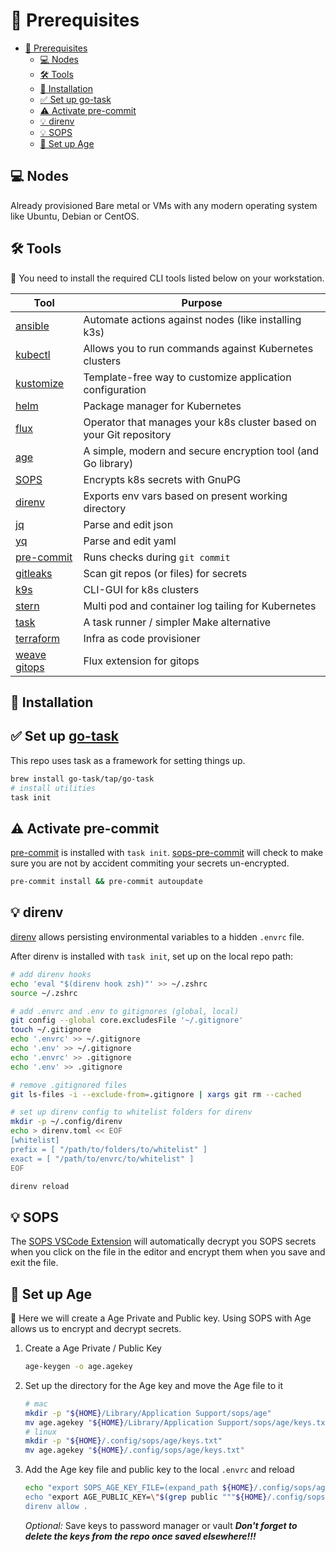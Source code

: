 # 📝 Prerequisites

- [📝 Prerequisites](#-prerequisites)
  - [💻 Nodes](#-nodes)
  - [🛠 Tools](#-tools)
  - [📝 Installation](#-installation)
  - [✅ Set up go-task](#-set-up-go-task)
  - [⚠️ Activate pre-commit](#️-activate-pre-commit)
  - [💡 direnv](#-direnv)
  - [💡 SOPS](#-sops)
  - [🔐 Set up Age](#-set-up-age)

## 💻 Nodes

Already provisioned Bare metal or VMs with any modern operating system like Ubuntu, Debian or
CentOS.

## 🛠 Tools

:round_pushpin: You need to install the required CLI tools listed below on your workstation.

| Tool                                                               | Purpose                                                             |
| ------------------------------------------------------------------ | ------------------------------------------------------------------- |
| [ansible](https://www.ansible.com)                                 | Automate actions against nodes (like installing k3s)                |
| [kubectl](https://kubernetes.io/docs/tasks/tools/)                 | Allows you to run commands against Kubernetes clusters              |
| [kustomize](https://kustomize.io/)                                 | Template-free way to customize application configuration            |
| [helm](https://helm.sh/)                                           | Package manager for Kubernetes                                      |
| [flux](https://toolkit.fluxcd.io/)                                 | Operator that manages your k8s cluster based on your Git repository |
| [age](https://github.com/FiloSottile/age)                          | A simple, modern and secure encryption tool (and Go library)        |
| [SOPS](https://github.com/mozilla/sops)                            | Encrypts k8s secrets with GnuPG                                     |
| [direnv](https://github.com/direnv/direnv)                         | Exports env vars based on present working directory                 |
| [jq](https://stedolan.github.io/jq/)                               | Parse and edit json                                                 |
| [yq](https://github.com/mikefarah/yq)                              | Parse and edit yaml                                                 |
| [pre-commit](https://github.com/pre-commit/pre-commit)             | Runs checks during `git commit`                                     |
| [gitleaks](https://github.com/zricethezav/gitleaks)                | Scan git repos (or files) for secrets                               |
| [k9s](https://k9scli.io/)                                          | CLI-GUI for k8s clusters                                            |
| [stern](https://github.com/stern/stern)                            | Multi pod and container log tailing for Kubernetes                  |
| [task](https://github.com/go-task/task)                            | A task runner / simpler Make alternative                            |
| [terraform](https://www.terraform.io/)                             | Infra as code provisioner                                           |
| [weave gitops](https://docs.gitops.weave.works/docs/intro/)        | Flux extension for gitops                                           |

## 📝 Installation

## ✅ Set up [go-task](https://github.com/go-task/task)

This repo uses task as a framework for setting things up.

```sh
brew install go-task/tap/go-task
# install utilities
task init
```

<!-- > if Ansible not installed
>
> ```sh
> conda create --name ansible && conda activate ansible
> conda install ansible --name ansible
> ``` -->

## ⚠️ Activate pre-commit

[pre-commit](https://pre-commit.com/) is installed with `task init`.
[sops-pre-commit](https://github.com/k8s-at-home/sops-pre-commit) will check
to make sure you are not by accident commiting your secrets un-encrypted.

```sh
pre-commit install && pre-commit autoupdate
```

## 💡 direnv

[direnv](https://github.com/direnv/direnv) allows persisting environmental
variables to a hidden `.envrc` file.

After direnv is installed with `task init`, set up on the local repo path:

```sh
# add direnv hooks
echo 'eval "$(direnv hook zsh)"' >> ~/.zshrc
source ~/.zshrc

# add .envrc and .env to gitignores (global, local)
git config --global core.excludesFile '~/.gitignore'
touch ~/.gitignore
echo '.envrc' >> ~/.gitignore
echo '.env' >> ~/.gitignore
echo '.envrc' >> .gitignore
echo '.env' >> .gitignore

# remove .gitignored files
git ls-files -i --exclude-from=.gitignore | xargs git rm --cached

# set up direnv config to whitelist folders for direnv
mkdir -p ~/.config/direnv
echo > direnv.toml << EOF
[whitelist]
prefix = [ "/path/to/folders/to/whitelist" ]
exact = [ "/path/to/envrc/to/whitelist" ]
EOF

direnv reload
```

## 💡 SOPS

The [SOPS VSCode Extension](https://github.com/signageos/vscode-sops) will automatically decrypt you
SOPS secrets when you click on the file in the editor and encrypt them when you save and exit the
file.

## 🔐 Set up Age

:round_pushpin: Here we will create a Age Private and Public key. Using SOPS with Age allows us to encrypt and decrypt secrets.

1. Create a Age Private / Public Key

   ```sh
   age-keygen -o age.agekey
   ```

2. Set up the directory for the Age key and move the Age file to it

   ```sh
   # mac
   mkdir -p "${HOME}/Library/Application Support/sops/age"
   mv age.agekey "${HOME}/Library/Application Support/sops/age/keys.txt"
   # linux
   mkdir -p "${HOME}/.config/sops/age/keys.txt"
   mv age.agekey "${HOME}/.config/sops/age/keys.txt"
   ```

3. Add the Age key file and public key to the local `.envrc` and reload

   ```sh
   echo "export SOPS_AGE_KEY_FILE=(expand_path ${HOME}/.config/sops/age/keys.txt) >> .envrc
   echo "export AGE_PUBLIC_KEY=\"$(grep public """${HOME}/.config/sops/age/keys.txt""" | awk '{ print $NF }')\"" >> .envrc
   direnv allow .
   ```

   _Optional:_ Save keys to password manager or vault
   _**Don't forget to delete the keys from the repo once saved elsewhere!!!**_
